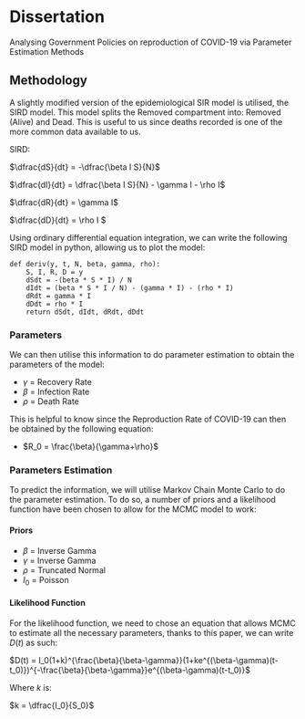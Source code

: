 # Dissertation
Analysing Government Policies on reproduction of COVID-19 via Parameter Estimation Methods

## Methodology
A slightly modified version of the epidemiological SIR model is utilised, the SIRD model. This model splits the Removed compartment into: Removed (Alive) and Dead. This is useful to us since deaths recorded is one of the more common data available to us. 

SIRD:


$\dfrac{dS}{dt} = -\dfrac{\beta I S}{N}$


$\dfrac{dI}{dt} = \dfrac{\beta I S}{N} - \gamma I - \rho I$


$\dfrac{dR}{dt} = \gamma I$ 


$\dfrac{dD}{dt} = \rho I $


Using ordinary differential equation integration, we can write the following SIRD model in python, allowing us to plot the model:
```
def deriv(y, t, N, beta, gamma, rho):
    S, I, R, D = y
    dSdt = -(beta * S * I) / N
    dIdt = (beta * S * I / N) - (gamma * I) - (rho * I)
    dRdt = gamma * I
    dDdt = rho * I
    return dSdt, dIdt, dRdt, dDdt
```
### Parameters
We can then utilise this information to do parameter estimation to obtain the parameters of the model:

- $\gamma$ = Recovery Rate
- $\beta$ = Infection Rate
- $\rho$ = Death Rate

This is helpful to know since the Reproduction Rate of COVID-19 can then be obtained by the following equation:

- $R_0 = \frac{\beta}{\gamma+\rho}$

### Parameters Estimation
To predict the information, we will utilise Markov Chain Monte Carlo to do the parameter estimation. To do so, a number of priors and a likelihood function have been chosen to allow for the MCMC model to work:

#### Priors

- $\beta$ = Inverse Gamma
- $\gamma$ = Inverse Gamma
- $\rho$ = Truncated Normal
- $I_0$ = Poisson

#### Likelihood Function

For the likelihood function, we need to chose an equation that allows MCMC to estimate all the necessary parameters, thanks to this paper, we can write $D(t)$ as such:

$D(t) = I_0(1+k)^{\frac{\beta}{\beta-\gamma}}(1+ke^{(\beta-\gamma)(t-t_0)})^{-\frac{\beta}{\beta-\gamma}}e^{(\beta-\gamma)(t-t_0)}$

Where $k$ is:

$k = \dfrac{I_0}{S_0}$
